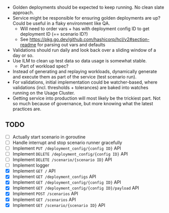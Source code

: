 - Golden deployments should be expected to keep running. No clean slate approach.
- Service might be responsible for ensuring golden deployments are up? Could be useful in a flaky environment like QA.
  - Will need to order vars + has with deployment config ID to get deployment ID (== scenario ID?)
  - See https://pkg.go.dev/github.com/hashicorp/hcl/v2#section-readme for parsing out vars and defaults
- Validations should run daily and look back over a sliding window of a day or so.
- Use ILM to clean up test data so data usage is somewhat stable.
  - Part of workload spec?  
- Instead of generating and replaying workloads, dynamically generate and execute them as part of the service (test scenario run).
- For validations, initial implementation could be watcher-based, where validations (incl. thresholds + tolerances) are baked into watches running on the Usage Cluster.
- Getting service into production will most likely be the trickiest part. Not so much because of governance, but more knowing what the latest practices are.

## TODO
- [ ] Actually start scenario in goroutine
- [ ] Handle interrupt and stop scenario runner gracefully
- [ ] Implement `PUT /deployment_config/{config ID}` API
- [ ] Implement `DELETE /deployment_config/{config ID}` API
- [ ] Implement `DELETE /scenario/{scenario ID}` API
- [ ] Implement logger
- [x] Implement `GET /` API
- [x] Implement `GET /deployment_configs` API
- [x] Implement `GET /deployment_config/{config ID}` API
- [x] Implement `GET /deployment_config/{config ID}/payload` API
- [x] Implement `POST /scenarios` API
- [x] Implement `GET /scenarios` API
- [x] Implement `GET /scenario/{scenario ID}` API
